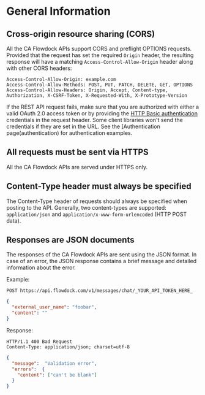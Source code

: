 # General Information

## Cross-origin resource sharing (CORS)
All the CA Flowdock APIs support CORS and preflight OPTIONS requests. Provided that the request has set the required `Origin` header, the resulting response will have a matching `Access-Control-Allow-Origin` header along with other CORS headers:

```
Access-Control-Allow-Origin: example.com
Access-Control-Allow-Methods: POST, PUT, PATCH, DELETE, GET, OPTIONS
Access-Control-Allow-Headers: Origin, Accept, Content-type,
Authorization, X-CSRF-Token, X-Requested-With, X-Prototype-Version
```

If the REST API request fails, make sure that you are authorized with either a valid OAuth 2.0 access token or by providing the [HTTP Basic authentication](http://en.wikipedia.org/wiki/Basic_access_authentication) credentials in the request header. Some client libraries won't send the credentials if they are set in the URL. See the [Authentication page(authentication) for authentication examples.

## All requests must be sent via HTTPS

All the CA Flowdock APIs are served under HTTPS only.

## Content-Type header must always be specified

The Content-Type header of requests should always be specified when posting to the API. Generally, two content-types are supported: `application/json` and `application/x-www-form-urlencoded` (HTTP POST data).

## Responses are JSON documents

The responses of the CA Flowdock APIs are sent using the JSON format. In case of an error, the JSON response contains a brief message and detailed information about the error.

Example:

```
POST https://api.flowdock.com/v1/messages/chat/_YOUR_API_TOKEN_HERE_
```

```json
{
  "external_user_name": "foobar",
  "content": ""
}
```

Response:

```
HTTP/1.1 400 Bad Request
Content-Type: application/json; charset=utf-8
```
```json
{
  "message":  "Validation error",
  "errors":  {
    "content": ["can't be blank"]
  }
}
```
